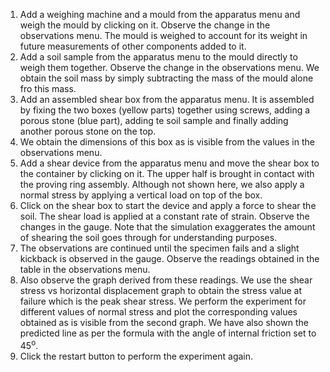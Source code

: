 1. Add a weighing machine and a mould from the apparatus menu and weigh the mould by clicking on it. Observe the change in the observations menu. The mould is weighed to account for its weight in future measurements of other components added to it.
2. Add a soil sample from the apparatus menu to the mould directly to weigh them together. Observe the change in the observations menu. We obtain the soil mass by simply subtracting the mass of the mould alone fro this mass.
3. Add an assembled shear box from the apparatus menu. It is assembled by fixing the two boxes (yellow parts) together using screws, adding a porous stone (blue part), adding te soil sample and finally adding another porous stone on the top.
4. We obtain the dimensions of this box as is visible from the values in the observations menu.
5. Add a shear device from the apparatus menu and move the shear box to the container by clicking on it. The upper half is brought in contact with the proving ring assembly. Although not shown here, we also apply a normal stress by applying a vertical load on top of the box.
6. Click on the shear box to start the device and apply a force to shear the soil. The shear load is applied at a constant rate of strain. Observe the changes in the gauge. Note that the simulation exaggerates the amount of shearing the soil goes through for understanding purposes.
7. The observations are continued until the specimen fails and a slight kickback is observed in the gauge. Observe the readings obtained in the table in the observations menu.
8. Also observe the graph derived from these readings. We use the shear stress vs horizontal displacement graph to obtain the stress value at failure  which is the peak shear stress. We perform the experiment for different values of normal stress and plot the corresponding values obtained as is visible from the second graph. We have also shown the predicted line as per the formula with the angle of internal friction set to 45<sup>o</sup>. 
9. Click the restart button to perform the experiment again.

